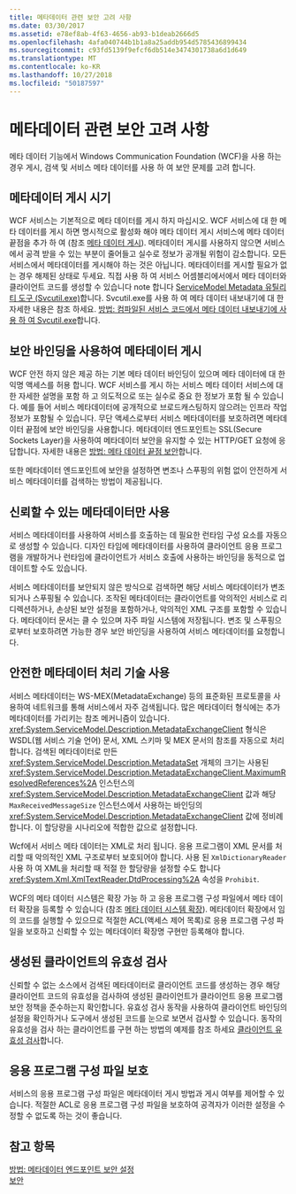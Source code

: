 ```yaml
---
title: 메타데이터 관련 보안 고려 사항
ms.date: 03/30/2017
ms.assetid: e78ef8ab-4f63-4656-ab93-b1deab2666d5
ms.openlocfilehash: 4afa040744b1b1a8a25addb954d5785436899434
ms.sourcegitcommit: c93fd5139f9efcf6db514e3474301738a6d1d649
ms.translationtype: MT
ms.contentlocale: ko-KR
ms.lasthandoff: 10/27/2018
ms.locfileid: "50187597"
---
```

# <a name="security-considerations-with-metadata"></a>메타데이터 관련 보안 고려 사항
메타 데이터 기능에서 Windows Communication Foundation (WCF)을 사용 하는 경우 게시, 검색 및 서비스 메타 데이터를 사용 하 여 보안 문제를 고려 합니다.  
  
## <a name="when-to-publish-metadata"></a>메타데이터 게시 시기  
 WCF 서비스는 기본적으로 메타 데이터를 게시 하지 마십시오. WCF 서비스에 대 한 메타 데이터를 게시 하면 명시적으로 활성화 해야 메타 데이터 게시 서비스에 메타 데이터 끝점을 추가 하 여 (참조 [메타 데이터 게시](../../../../docs/framework/wcf/feature-details/publishing-metadata.md)). 메타데이터 게시를 사용하지 않으면 서비스에서 공격 받을 수 있는 부분이 줄어들고 실수로 정보가 공개될 위험이 감소합니다. 모든 서비스에서 메타데이터를 게시해야 하는 것은 아닙니다. 메타데이터를 게시할 필요가 없는 경우 해제된 상태로 두세요. 직접 사용 하 여 서비스 어셈블리에서에서 메타 데이터와 클라이언트 코드를 생성할 수 있습니다 note 합니다 [ServiceModel Metadata 유틸리티 도구 (Svcutil.exe)](../../../../docs/framework/wcf/servicemodel-metadata-utility-tool-svcutil-exe.md)합니다. Svcutil.exe를 사용 하 여 메타 데이터 내보내기에 대 한 자세한 내용은 참조 하세요. [방법: 컴파일된 서비스 코드에서 메타 데이터 내보내기에 사용 하 여 Svcutil.exe](../../../../docs/framework/wcf/feature-details/how-to-use-svcutil-exe-to-export-metadata-from-compiled-service-code.md)합니다.  
  
## <a name="publishing-metadata-using-a-secure-binding"></a>보안 바인딩을 사용하여 메타데이터 게시  
 WCF 안전 하지 않은 제공 하는 기본 메타 데이터 바인딩이 있으며 메타 데이터에 대 한 익명 액세스를 허용 합니다. WCF 서비스를 게시 하는 서비스 메타 데이터 서비스에 대 한 자세한 설명을 포함 하 고 의도적으로 또는 실수로 중요 한 정보가 포함 될 수 있습니다. 예를 들어 서비스 메타데이터에 공개적으로 브로드캐스팅하지 않으려는 인프라 작업 정보가 포함될 수 있습니다. 무단 액세스로부터 서비스 메타데이터를 보호하려면 메타데이터 끝점에 보안 바인딩을 사용합니다. 메타데이터 엔드포인트는 SSL(Secure Sockets Layer)을 사용하여 메타데이터 보안을 유지할 수 있는 HTTP/GET 요청에 응답합니다. 자세한 내용은 [방법: 메타 데이터 끝점 보안](../../../../docs/framework/wcf/feature-details/how-to-secure-metadata-endpoints.md)합니다.  
  
 또한 메타데이터 엔드포인트에 보안을 설정하면 변조나 스푸핑의 위험 없이 안전하게 서비스 메타데이터를 검색하는 방법이 제공됩니다.  
  
## <a name="using-only-trusted-metadata"></a>신뢰할 수 있는 메타데이터만 사용  
 서비스 메타데이터를 사용하여 서비스를 호출하는 데 필요한 런타임 구성 요소를 자동으로 생성할 수 있습니다. 디자인 타임에 메타데이터를 사용하여 클라이언트 응용 프로그램을 개발하거나 런타임에 클라이언트가 서비스 호출에 사용하는 바인딩을 동적으로 업데이트할 수도 있습니다.  
  
 서비스 메타데이터를 보안되지 않은 방식으로 검색하면 해당 서비스 메타데이터가 변조되거나 스푸핑될 수 있습니다. 조작된 메타데이터는 클라이언트를 악의적인 서비스로 리디렉션하거나, 손상된 보안 설정을 포함하거나, 악의적인 XML 구조를 포함할 수 있습니다. 메타데이터 문서는 클 수 있으며 자주 파일 시스템에 저장됩니다. 변조 및 스푸핑으로부터 보호하려면 가능한 경우 보안 바인딩을 사용하여 서비스 메타데이터를 요청합니다.  
  
## <a name="using-safe-techniques-for-processing-metadata"></a>안전한 메타데이터 처리 기술 사용  
 서비스 메타데이터는 WS-MEX(MetadataExchange) 등의 표준화된 프로토콜을 사용하여 네트워크를 통해 서비스에서 자주 검색됩니다. 많은 메타데이터 형식에는 추가 메타데이터를 가리키는 참조 메커니즘이 있습니다. <xref:System.ServiceModel.Description.MetadataExchangeClient> 형식은 WSDL(웹 서비스 기술 언어) 문서, XML 스키마 및 MEX 문서의 참조를 자동으로 처리합니다. 검색된 메타데이터로 만든 <xref:System.ServiceModel.Description.MetadataSet> 개체의 크기는 사용된 <xref:System.ServiceModel.Description.MetadataExchangeClient.MaximumResolvedReferences%2A> 인스턴스의 <xref:System.ServiceModel.Description.MetadataExchangeClient> 값과 해당 `MaxReceivedMessageSize` 인스턴스에서 사용하는 바인딩의 <xref:System.ServiceModel.Description.MetadataExchangeClient> 값에 정비례합니다. 이 할당량을 시나리오에 적합한 값으로 설정합니다.  
  
 Wcf에서 서비스 메타 데이터는 XML로 처리 됩니다. 응용 프로그램이 XML 문서를 처리할 때 악의적인 XML 구조로부터 보호되어야 합니다. 사용 된 `XmlDictionaryReader` 사용 하 여 XML을 처리할 때 적절 한 할당량을 설정할 수도 합니다 <xref:System.Xml.XmlTextReader.DtdProcessing%2A> 속성을 `Prohibit`.  
  
 WCF의 메타 데이터 시스템은 확장 가능 하 고 응용 프로그램 구성 파일에서 메타 데이터 확장을 등록할 수 있습니다 (참조 [메타 데이터 시스템 확장](../../../../docs/framework/wcf/extending/extending-the-metadata-system.md)). 메타데이터 확장에서 임의 코드를 실행할 수 있으므로 적절한 ACL(액세스 제어 목록)로 응용 프로그램 구성 파일을 보호하고 신뢰할 수 있는 메타데이터 확장명 구현만 등록해야 합니다.  
  
## <a name="validating-generated-clients"></a>생성된 클라이언트의 유효성 검사  
 신뢰할 수 없는 소스에서 검색된 메타데이터로 클라이언트 코드를 생성하는 경우 해당 클라이언트 코드의 유효성을 검사하여 생성된 클라이언트가 클라이언트 응용 프로그램 보안 정책을 준수하는지 확인합니다. 유효성 검사 동작을 사용하여 클라이언트 바인딩의 설정을 확인하거나 도구에서 생성된 코드를 눈으로 보면서 검사할 수 있습니다. 동작의 유효성을 검사 하는 클라이언트를 구현 하는 방법의 예제를 참조 하세요 [클라이언트 유효성 검사](../../../../docs/framework/wcf/samples/client-validation.md)합니다.  
  
## <a name="protecting-application-configuration-files"></a>응용 프로그램 구성 파일 보호  
 서비스의 응용 프로그램 구성 파일은 메타데이터 게시 방법과 게시 여부를 제어할 수 있습니다. 적절한 ACL로 응용 프로그램 구성 파일을 보호하여 공격자가 이러한 설정을 수정할 수 없도록 하는 것이 좋습니다.  
  
## <a name="see-also"></a>참고 항목  
 [방법: 메타데이터 엔드포인트 보안 설정](../../../../docs/framework/wcf/feature-details/how-to-secure-metadata-endpoints.md)  
 [보안](../../../../docs/framework/wcf/feature-details/security.md)
